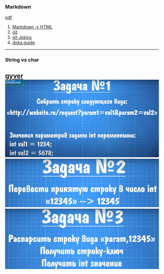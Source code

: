 ### Markdown
[pdf](/doc/Markdown-Cheatsheet.pdf)
1. [Markdown -> HTML](https://daringfireball.net/projects/markdown/dingus)
2. [git](https://docs.github.com/ru/get-started/writing-on-github/getting-started-with-writing-and-formatting-on-github/basic-writing-and-formatting-syntax)
3. [git Jekins](https://gist.github.com/Jekins/2bf2d0638163f1294637)
4. [doka.guide](https://doka.guide/tools/markdown/)
---
### String vs char
[gyver](https://alexgyver.ru/lessons/strings/)
![](/doc/string_gyver_1.jpg)
![](/doc/string_gyver_2.jpg)
![](/doc/string_gyver_3.jpg)
---
